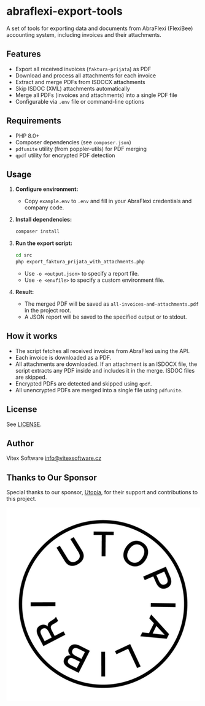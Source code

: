 # abraflexi-export-tools

A set of tools for exporting data and documents from AbraFlexi (FlexiBee) accounting system, including invoices and their attachments.

## Features

- Export all received invoices (`faktura-prijata`) as PDF
- Download and process all attachments for each invoice
- Extract and merge PDFs from ISDOCX attachments
- Skip ISDOC (XML) attachments automatically
- Merge all PDFs (invoices and attachments) into a single PDF file
- Configurable via `.env` file or command-line options

## Requirements

- PHP 8.0+
- Composer dependencies (see `composer.json`)
- `pdfunite` utility (from poppler-utils) for PDF merging
- `qpdf` utility for encrypted PDF detection

## Usage

1. **Configure environment:**
   - Copy `example.env` to `.env` and fill in your AbraFlexi credentials and company code.

2. **Install dependencies:**

   ```bash
   composer install
   ```

3. **Run the export script:**

   ```bash
   cd src
   php export_faktura_prijata_with_attachments.php
   ```
   - Use `-o <output.json>` to specify a report file.
   - Use `-e <envfile>` to specify a custom environment file.

4. **Result:**
   - The merged PDF will be saved as `all-invoices-and-attachments.pdf` in the project root.
   - A JSON report will be saved to the specified output or to stdout.

## How it works

- The script fetches all received invoices from AbraFlexi using the API.
- Each invoice is downloaded as a PDF.
- All attachments are downloaded. If an attachment is an ISDOCX file, the script extracts any PDF inside and includes it in the merge. ISDOC files are skipped.
- Encrypted PDFs are detected and skipped using `qpdf`.
- All unencrypted PDFs are merged into a single file using `pdfunite`.

## License

See [LICENSE](LICENSE).

## Author

Vitex Software <info@vitexsoftware.cz>

## Thanks to Our Sponsor

Special thanks to our sponsor, [Utopia](https://utopia.cz/), for their support and contributions to this project.

![Project Logo](utopialibri.svg)
